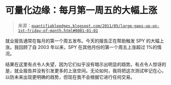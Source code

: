<!--yml

分类：未分类

date: 2024-05-18 08:58:37

-->

# 可量化边缘：每月第一周五的大幅上涨

> 来源：[`quantifiableedges.blogspot.com/2011/05/large-gaps-up-on-1st-friday-of-month.html#0001-01-01`](http://quantifiableedges.blogspot.com/2011/05/large-gaps-up-on-1st-friday-of-month.html#0001-01-01)

就业报告通常在每月的第一个周五发布。今天的报告正在帮助触发 SPY 的大幅上涨。我回顾了自 2003 年以来，SPY 在其他月份的第一个周五上涨超过 1%的情况。

结果在这里有点令人失望，因为它们似乎没有暗示出明显的趋势。有点令人惊讶的是，就业报告并没有引发更多的上涨空间。无论如何，我将把这次测试牢记在心，以防未来出现更明确的趋势，但现在我不会根据它进行任何交易。
